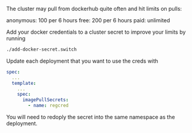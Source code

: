 The cluster may pull from dockerhub quite often and hit limits on pulls:

anonymous: 100 per 6 hours
free: 200 per 6 hours
paid: unlimited

Add your docker credentials to a cluster secret to improve your limits by running
``` bash
./add-docker-secret.switch
```

Update each deployment that you want to use the creds with

``` yaml
spec:
  ...
  template:
    ...
    spec:
      imagePullSecrets:
        - name: regcred
```

You will need to redoply the secret into the same namespace as the deployment.